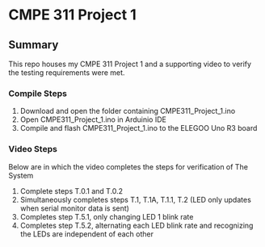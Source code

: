 # CMPE 311 Project 1

## Summary
  This repo houses my CMPE 311 Project 1 and a supporting video to verify the testing requirements were met.
  
### Compile Steps
1. Download and open the folder containing CMPE311_Project_1.ino
2. Open CMPE311_Project_1.ino in Arduinio IDE
3. Compile and flash CMPE311_Project_1.ino to the ELEGOO Uno R3 board


### Video Steps
Below are in which the video completes the steps for verification of The System
1. Complete steps T.0.1 and T.0.2
2. Simultaneously completes steps T.1, T.1A, T.1.1, T.2 (LED only updates when serial monitor data is sent)
3. Completes step T.5.1, only changing LED 1 blink rate
4. Completes step T.5.2, alternating each LED blink rate and recognizing the LEDs are independent of each other
